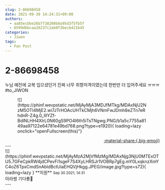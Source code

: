 ```yaml
---
slug: 2-86698458
date: 2021-09-30 14:24:31+09:00
authors:
  - aa85ecbbe26b7f38200b8a95d3f5fb5f
  - 6599dbbcaa26237c2ab0f3becb421b45
categories:
  - Jiwon
tags:
  - Fan Post
---
```


# 2-86698458

<div class="post-container" markdown="1">
<div class="content-container md-sidebar__scrollwrap" markdown="1">

누님 예전에 교복 입으셨던거 진짜 너무 취향저격이였는데 한번만 더 입어주세요 ㅠㅠㅠ<br>\#to_JIWON
<figure markdown="1">
![](https://phinf.wevpstatic.net/MjAyMjA3MDJfMTkg/MDAxNjU2NzM5OTI4MjE2.wi7JTrHOAcUHTkCMjh6VNmFwJDmh8eZTn7eRhdnR-Z4g.0_IIlYZf-BdlNLHH4XlrL0N60gS9PO4I6th5iTsTNgwg.PNG/b1a5c7755a8149aa97122e64781e49bd768.png?type=e1920){ loading=lazy onclick="openFullscreen(this)"}
</figure>


</div>
</div>

<div style="text-align: right;" markdown="1">
<a href="https://weverse.io/fromis9/fanpost/2-86698458" style="text-align: right;">:material-share:{.big-emoji}</a>
</div>
---

<div class="comments-container md-sidebar__scrollwrap" markdown="1">
<div class="comment" markdown="1">
<div class='id-container' markdown="1">
![](https://phinf.wevpstatic.net/MjAyMzA2MjVfMzMg/MDAxNjg3NjU0MTExOTU5.7GFeCpkRW4jdCPevFi1sgeF7S4XyLHRSJr1VOBRp7gEg.mY0LxqknzXmYC4oZ6TpxCmdSnAbldBctUiaEHQVjHkgg.JPEG/image.jpg?type=s72){ loading=lazy }
**<span class="artist">지원</span>** <small>Sep 30 2021, 14:31</small><br>
</div>
<div class='comment-body' markdown="1">
아라썽 기다룡🧸
</div>
</div>
</div>
---
